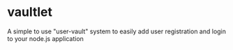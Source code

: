# vaultlet

A simple to use "user-vault" system to easily add user registration and login to your node.js application